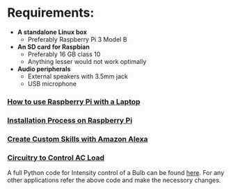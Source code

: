 # Requirements:

- __A standalone Linux box__
	- Preferably Raspberry Pi 3 Model B
- __An SD card for Raspbian__ 
	- Preferably 16 GB class 10
	- Anything lesser would not work optimally 
- __Audio peripherals__
	- External speakers with 3.5mm jack
	- USB microphone 
	
### [How to use Raspberry Pi with a Laptop](HowToWithLaptop.md)
### [Installation Process on Raspberry Pi](InstallationAlexaPi.md)
### [Create Custom Skills with Amazon Alexa](CustomSkill.md)
### [Circuitry to Control AC Load](ACRegulator.md)

A full Python code for Intensity control of a Bulb can be found [here](BulbControl.py).
For any other applications refer the above code and make the necessory changes.
